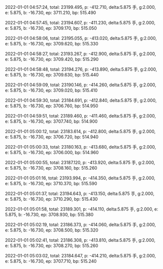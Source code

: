 2022-01-01 04:57:24, total: 23199.495, p: -412.710, delta:5.875 手, g:2.000, e: 5.875, b: -16.730, ep: 3711.210, bp: 515.490

2022-01-01 04:57:45, total: 23194.607, p: -411.230, delta:5.875 手, g:2.000, e: 5.875, b: -16.730, ep: 3709.170, bp: 515.050

2022-01-01 04:58:06, total: 23195.055, p: -413.020, delta:5.875 手, g:2.000, e: 5.875, b: -16.730, ep: 3709.620, bp: 515.330

2022-01-01 04:58:27, total: 23193.267, p: -412.900, delta:5.875 手, g:2.000, e: 5.875, b: -16.730, ep: 3709.420, bp: 515.290

2022-01-01 04:58:48, total: 23194.276, p: -413.890, delta:5.875 手, g:2.000, e: 5.875, b: -16.730, ep: 3709.630, bp: 515.440

2022-01-01 04:59:09, total: 23190.146, p: -414.260, delta:5.875 手, g:2.000, e: 5.875, b: -16.730, ep: 3709.020, bp: 515.410

2022-01-01 04:59:30, total: 23184.691, p: -412.840, delta:5.875 手, g:2.000, e: 5.875, b: -16.730, ep: 3706.760, bp: 514.950

2022-01-01 04:59:51, total: 23189.460, p: -411.460, delta:5.875 手, g:2.000, e: 5.875, b: -16.730, ep: 3707.740, bp: 514.900

2022-01-01 05:00:12, total: 23183.614, p: -412.800, delta:5.875 手, g:2.000, e: 5.875, b: -16.730, ep: 3706.720, bp: 514.940

2022-01-01 05:00:33, total: 23180.163, p: -413.680, delta:5.875 手, g:2.000, e: 5.875, b: -16.730, ep: 3706.000, bp: 514.960

2022-01-01 05:00:55, total: 23187.120, p: -413.920, delta:5.875 手, g:2.000, e: 5.875, b: -16.730, ep: 3708.160, bp: 515.260

2022-01-01 05:01:16, total: 23193.994, p: -414.350, delta:5.875 手, g:2.000, e: 5.875, b: -16.730, ep: 3710.370, bp: 515.590

2022-01-01 05:01:37, total: 23194.643, p: -413.150, delta:5.875 手, g:2.000, e: 5.875, b: -16.730, ep: 3710.290, bp: 515.430

2022-01-01 05:01:58, total: 23189.301, p: -414.110, delta:5.875 手, g:2.000, e: 5.875, b: -16.730, ep: 3708.930, bp: 515.380

2022-01-01 05:02:19, total: 23186.373, p: -414.060, delta:5.875 手, g:2.000, e: 5.875, b: -16.730, ep: 3708.500, bp: 515.320

2022-01-01 05:02:41, total: 23186.308, p: -413.810, delta:5.875 手, g:2.000, e: 5.875, b: -16.730, ep: 3708.270, bp: 515.260

2022-01-01 05:03:02, total: 23184.647, p: -414.210, delta:5.875 手, g:2.000, e: 5.875, b: -16.730, ep: 3707.710, bp: 515.240
